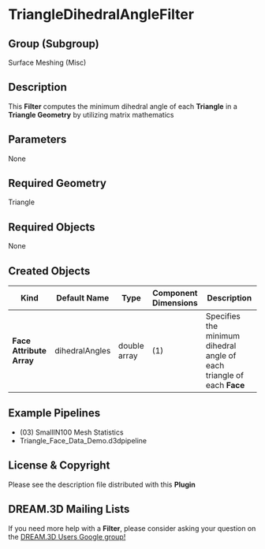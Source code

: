 # TriangleDihedralAngleFilter


## Group (Subgroup) ##

Surface Meshing (Misc)

## Description ##

This **Filter** computes the minimum dihedral angle of each **Triangle** in a **Triangle Geometry** by utilizing matrix mathematics

## Parameters ##

None

## Required Geometry ##

Triangle

## Required Objects ##

None

## Created Objects ##

| Kind | Default Name | Type | Component Dimensions | Description |
|------|--------------|------|----------------------|-------------|
| **Face Attribute Array**  | dihedralAngles | double array | (1) | Specifies the minimum dihedral angle of each triangle of each **Face** |


## Example Pipelines ##

+ (03) SmallIN100 Mesh Statistics
+ Triangle_Face_Data_Demo.d3dpipeline

## License & Copyright ##

Please see the description file distributed with this **Plugin**

## DREAM.3D Mailing Lists ##

If you need more help with a **Filter**, please consider asking your question on the [DREAM.3D Users Google group!](https://groups.google.com/forum/?hl=en#!forum/dream3d-users)

